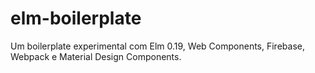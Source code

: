 # elm-boilerplate

Um boilerplate experimental com Elm 0.19, Web Components, Firebase, Webpack e Material Design Components.
